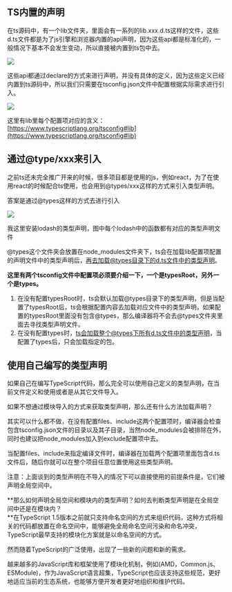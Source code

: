 ## TS内置的声明

在ts源码中，有一个lib文件夹，里面会有一系列的lib.xxx.d.ts这样的文件，这些d.ts文件都是为了js引擎和浏览器内置的api声明，因为这些api都是标准化的，一般情况下基本不会发生变动，所以直接被内置到ts包中去。

![](https://cdn.nlark.com/yuque/0/2023/png/10382191/1677416982597-ab6ba324-5ebd-449b-831c-04c2edd85cb4.png)

这些api都通过declare的方式来进行声明，并没有具体的定义，因为这些定义已经内置到ts源码中，所以我们只需要在tsconfig.json文件中配置根据实际需求进行引入。

![](https://cdn.nlark.com/yuque/0/2023/png/10382191/1680361474828-c24b0cda-c062-4846-ab80-d0b153075bfa.png)

这里有lib里每个配置项对应的含义：[https://www.typescriptlang.org/tsconfig#lib](https://www.typescriptlang.org/tsconfig#lib)

## 通过@type/xxx来引入

之前ts还未完全推广开来的时候，很多项目都是使用的js，例如react，为了在使用react的时候配合ts使用，也会用到@types/xxx这样的方式来引入类型声明。

答案是通过@types这样的方式去进行引入

![](https://cdn.nlark.com/yuque/0/2023/png/10382191/1680356923450-efcb9d5a-c81f-4ddb-86a7-b71433e2a734.png)

我这里安装lodash的类型声明，图中每个lodash中的函数都有对应的类型声明文件

@types这个文件夹会放置在node_modules文件夹下，ts会在加载lib配置项配置的声明文件中的类型声明后，再去加载@types目录下的d.ts文件中的类型声明。

**这里有两个tsconfig文件中配置项必须要介绍一下，一个是typesRoot，另外一个是types。**

1. 在没有配置typesRoot时，ts会默认加载@types目录下的类型声明，但是当配置了typesRoot后，ts会根据配置内容去加载对应文件中的类型声明，如果配置的typesRoot里面没有包含@types，那么编译器将不会去@types文件夹里面去寻找类型声明文件。
2. 在没有配置types时，ts会加载整个@types下所有d.ts文件中的类型声明，当配置了types后，只会加载指定的包。

## 使用自己编写的类型声明

如果自己在编写TypeScript代码，那么完全可以使用自己定义的类型声明，在当前文件定义和使用或者是从其它文件导入。

如果不想通过模块导入的方式来获取类型声明，那么还有什么方法加载声明？

其实可以什么都不做，在没有配置files、include这两个配置项时，编译器会检查包含tsconfig.json文件的目录以及其子目录，当然node_modules会被排除在外，同时也建议把node_modules加入到exclude配置项中去。

当配置files、include来指定编译文件时，编译器在加载两个配置项里面包含d.ts文件后，随后你就可以在整个项目任意位置使用这些类型声明。

注意：上面谈到的类型声明在不导入的情况下可以直接使用的前提条件是，它们被声明全局空间中。

**那么如何声明全局空间和模块内的类型声明？如何去判断类型声明是在全局空间中还是在模块内？  
**在TypeScript 1.5版本之前就只支持命名空间的方式来组织代码，这种方式将相关的代码都放置在命名空间中，能够避免全局命名空间污染和命名冲突，TypeScript最早支持的模块化方案就是以命名空间的方式。

然而随着TypeScript的广泛使用，出现了一些新的问题和新的需求。

越来越多的JavaScript库和框架使用了模块化机制，例如(AMD，Common.js、ESModule)，作为JavaScript语言超集，TypeScript也应该支持这些规范，更好地适应当前的生态系统，也能够方便开发者更好地组织和维护代码。